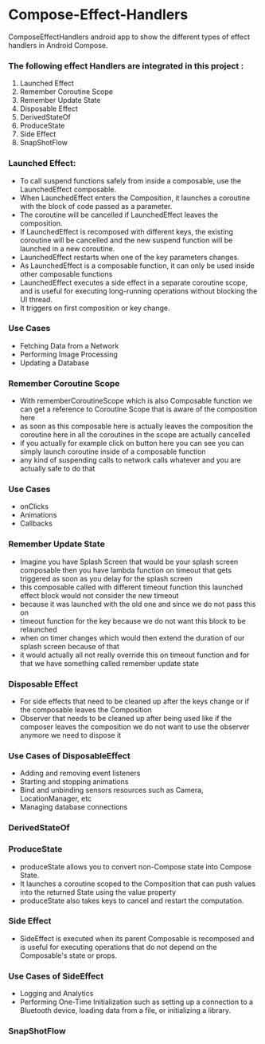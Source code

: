 # Compose-Effect-Handlers

ComposeEffectHandlers android app to show the different types of effect handlers in Android Compose.

### The following effect Handlers are integrated in this project :
1. Launched Effect 
2. Remember Coroutine Scope 
3. Remember Update State 
4. Disposable Effect 
5. DerivedStateOf 
6. ProduceState 
7. Side Effect 
8. SnapShotFlow


### Launched Effect:
- To call suspend functions safely from inside a composable, use the LaunchedEffect composable. 
- When LaunchedEffect enters the Composition, it launches a coroutine with the block of code passed as a parameter. 
- The coroutine will be cancelled if LaunchedEffect leaves the composition. 
- If LaunchedEffect is recomposed with different keys, the existing coroutine will be cancelled and the new suspend function will be launched in a new coroutine.
- LaunchedEffect restarts when one of the key parameters changes.
- As LaunchedEffect is a composable function, it can only be used inside other composable functions
- LaunchedEffect executes a side effect in a separate coroutine scope, and is useful for executing long-running operations without blocking the UI thread. 
- It triggers on first composition or key change.
### Use Cases ###
- Fetching Data from a Network 
- Performing Image Processing 
- Updating a Database

### Remember Coroutine Scope
- With rememberCoroutineScope which is also Composable function we can get a reference to Coroutine Scope that is aware of the composition here
- as soon as this composable here is actually leaves the composition the coroutine here in all the coroutines in the scope are actually cancelled
- if you actually for example click on button here you can see you can simply launch coroutine inside of a composable function
- any kind of suspending calls to network calls whatever and you are actually safe to do that
### Use Cases ###
- onClicks 
- Animations 
- Callbacks

### Remember Update State
- Imagine you have Splash Screen that would be your splash screen composable then you have lambda function on timeout that gets triggered as soon as you delay for the splash screen
- this composable called with different timeout function this launched effect block would not consider the new timeout 
- because it was launched with the old one and since we do not pass this on 
- timeout function for the key because we do not want this block to be relaunched 
- when on timer changes which would then extend the duration of our splash screen because of that 
- it would actually all not really override this on timeout function and for that we have something called remember update state

### Disposable Effect
- For side effects that need to be cleaned up after the keys change or if the composable leaves the Composition
- Observer that needs to be cleaned up after being used like if the composer leaves the composition we do not want to use the observer anymore we need to dispose it
### Use Cases of DisposableEffect ###
- Adding and removing event listeners 
- Starting and stopping animations 
- Bind and unbinding sensors resources such as Camera, LocationManager, etc 
- Managing database connections

### DerivedStateOf

### ProduceState
- produceState allows you to convert non-Compose state into Compose State. 
- It launches a coroutine scoped to the Composition that can push values into the returned State using the value property
- produceState also takes keys to cancel and restart the computation.

### Side Effect
- SideEffect is executed when its parent Composable is recomposed and is useful for executing operations that do not depend on the Composable's state or props.
### Use Cases of SideEffect ###
- Logging and Analytics
- Performing One-Time Initialization such as setting up a connection to a Bluetooth device, loading data from a file, or initializing a library.


### SnapShotFlow
